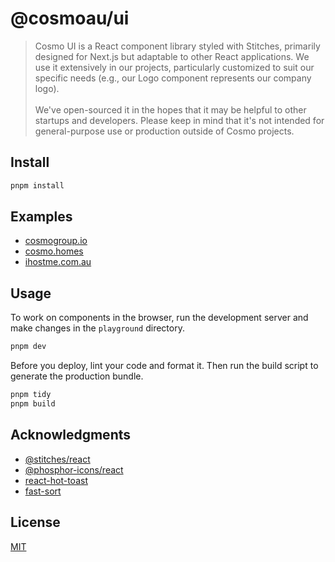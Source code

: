 # @cosmoau/ui
> Cosmo UI is a React component library styled with Stitches, primarily designed for Next.js but adaptable to other React applications. We use it extensively in our projects, particularly customized to suit our specific needs (e.g., our Logo component represents our company logo). 
\
\
> We've open-sourced it in the hopes that it may be helpful to other startups and developers. Please keep in mind that it's not intended for general-purpose use or production outside of Cosmo projects.

## Install

```sh
pnpm install
```

## Examples

- [cosmogroup.io](https://cosmogroup.io)
- [cosmo.homes](https://cosmo.homes)
- [ihostme.com.au](https://ihostme.com.au)

## Usage

To work on components in the browser, run the development server and make changes in the `playground` directory.

```sh
pnpm dev
```

Before you deploy, lint your code and format it. Then run the build script to generate the production bundle.

```sh
pnpm tidy
pnpm build
```

## Acknowledgments

- [@stitches/react](https://github.com/stitchesjs/stitches)
- [@phosphor-icons/react](https://github.com/phosphor-icons/react)
- [react-hot-toast](https://github.com/timolins/react-hot-toast)
- [fast-sort](https://github.com/snovakovic/fast-sort)

## License

[MIT](https://github.com/cosmoau/ui/blob/main/LICENSE.md)
